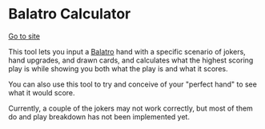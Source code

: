 # Balatro Calculator

[Go to site](https://efhiii.github.io/balatro-calculator/)

This tool lets you input a [Balatro](https://www.playbalatro.com/) hand with a specific scenario of jokers, hand upgrades, and drawn cards, and calculates what the highest scoring play is while showing you both what the play is and what it scores.

You can also use this tool to try and conceive of your "perfect hand" to see what it would score.

Currently, a couple of the jokers may not work correctly, but most of them do and play breakdown has not been implemented yet.

